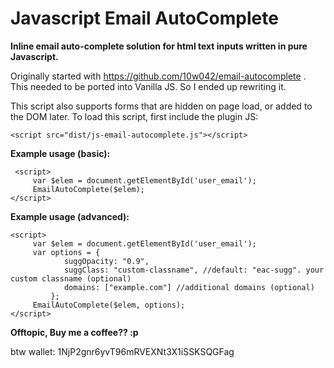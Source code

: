 # Javascript Email AutoComplete
**Inline email auto-complete solution for html text inputs written in pure Javascript.**

Originally started with https://github.com/10w042/email-autocomplete . This needed to be ported into Vanilla JS. So I ended up rewriting it.

This script also supports forms that are hidden on page load, or added to the DOM later. To load this script, first include the plugin JS:


	<script src="dist/js-email-autocomplete.js"></script>


**Example usage (basic):**

     <script>
    	 var $elem = document.getElementById('user_email');
    	 EmailAutoComplete($elem);
    </script>

**Example usage (advanced):**

    <script>
    	 var $elem = document.getElementById('user_email');
    	 var options = {
				suggOpacity: "0.9",
				suggClass: "custom-classname", //default: "eac-sugg". your custom classname (optional)
				domains: ["example.com"] //additional domains (optional)
			 };
    	 EmailAutoComplete($elem, options);
    </script>


**Offtopic, Buy me a coffee?? :p**

btw wallet: 1NjP2gnr6yvT96mRVEXNt3X1iSSKSQGFag
